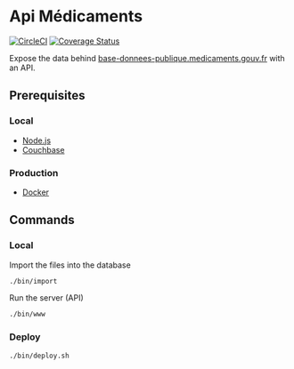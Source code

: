 # Api Médicaments

[![CircleCI](https://circleci.com/gh/sgmap/api-medicaments/tree/master.svg?style=svg)](https://circleci.com/gh/sgmap/api-medicaments/tree/master)
[![Coverage Status](https://coveralls.io/repos/github/sgmap/api-medicaments/badge.svg?branch=ci)](https://coveralls.io/github/sgmap/api-medicaments?branch=master)

Expose the data behind [base-donnees-publique.medicaments.gouv.fr] with an API.

## Prerequisites

### Local

* [Node.js](http://nodejs.org)
* [Couchbase](www.couchbase.com)

### Production

* [Docker](https://www.docker.com/)

## Commands

### Local

Import the files into the database

```bash
./bin/import
```

Run the server (API)

```bash
./bin/www
```

### Deploy

```bash
./bin/deploy.sh
```

[base-donnees-publique.medicaments.gouv.fr]: http://base-donnees-publique.medicaments.gouv.fr/
